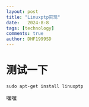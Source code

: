 ```yaml
---
layout: post
title: "Linuxptp实现"
date:   2024-8-8
tags: [technology]
comments: true
author: DHF1999SD
---
```


# 测试一下

<!-- more -->

    sudo apt-get install linuxptp



嘿嘿